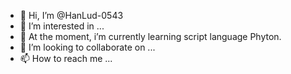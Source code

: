 - 👋 Hi, I’m @HanLud-0543
- 👀 I’m interested in ...
- 🌱 At the moment, i’m currently learning script language Phyton.
- 💞️ I’m looking to collaborate on ...
- 📫 How to reach me ...

<!---
HanLud-0543/HanLud-0543 is a ✨ special ✨ repository because its `README.md` (this file) appears on your GitHub profile.
You can click the Preview link to take a look at your changes.
--->
